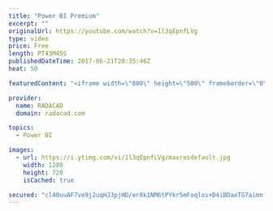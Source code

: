 ```yaml
---
title: "Power BI Premium"
excerpt: ""
originalUrl: https://youtube.com/watch?v=1l3qEpnfLVg
type: video
price: Free
length: PT43M45S
publishedDateTime: 2017-06-21T20:35:46Z
heat: 50

featuredContent: "<iframe width=\"800\" height=\"500\" frameborder=\"0\" src=\"https://www.youtube.com/embed/1l3qEpnfLVg\" allow=\"accelerometer; autoplay; encrypted-media; gyroscope; picture-in-picture\" allowfullscreen></iframe>"

provider:
  name: RADACAD
  domain: radacad.com

topics:
  - Power BI

images:
  - url: https://i.ytimg.com/vi/1l3qEpnfLVg/maxresdefault.jpg
    width: 1280
    height: 720
    isCached: true

secured: "cl40uuAF7ve9j2uqHJ3pjHD/er8k1NM6tPYkr5mFoqlos+D4iBDaeTG7aimnfVX/gcwkj5XPdkZbhpXE7t4TxLifNuIeJrrxtZ/TsY/k7k3gNgVTuRSQoXhL7nlC8MLznYCzWY0l0PTOdmNiUYwH70HY7yDDZ4kxK/G4gckLHQ1s6xwNargcki5UxGX+VHqtLYLg1OUGZbq5kELOpbBDfNvgS6AyR36X9VkntyfRz02Sbdai6ZJVz009pg5Zr88aQ9cfkiDfxbUTNkhv7uLPdni7lVm0vOtoXlwh5fwbmv50zgzXNyJv1UbyYRvH5JvRDhlDVY/Hglrk8EuPtPHhZZPhIep+Z/GzeScpO3dO/734ZiooEKbHG5SmY/fu7PhZFSPLihVVHACW1ANKQWPuW50KWdl6S8h+WKCOwHuzguo=;ZDHIANSy34h7uplGvfzTpw=="
---
```


